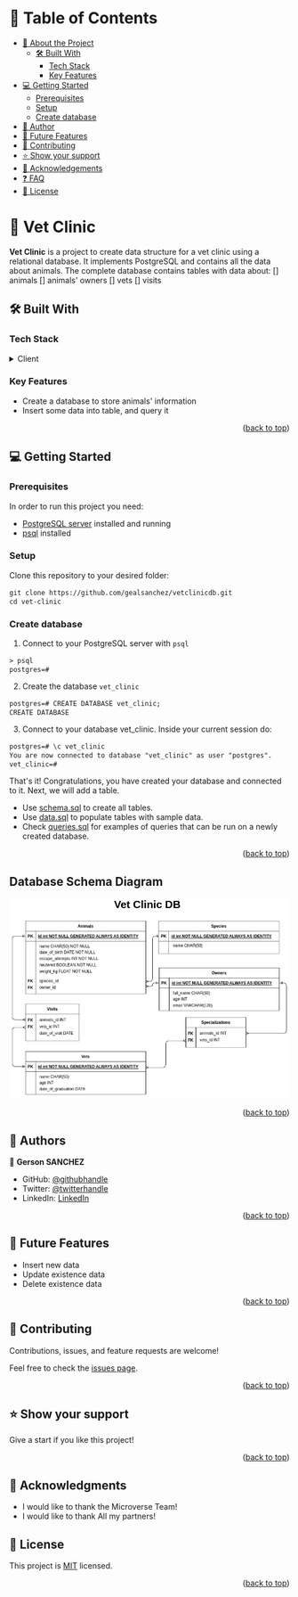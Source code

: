
# 📗 Table of Contents

- [📖 About the Project](#about-project)
  - [🛠 Built With](#built-with)
    - [Tech Stack](#tech-stack)
    - [Key Features](#key-features)
- [💻 Getting Started](#getting-started)
  - [Prerequisites](#prerequisites)
  - [Setup](#setup)
  - [Create database](#create-database)
- [👥 Author](#author)
- [🔭 Future Features](#future-features)
- [🤝 Contributing](#contributing)
- [⭐️ Show your support](#support)
- [🙏 Acknowledgements](#acknowledgements)
- [❓ FAQ](#faq)
- [📝 License](#license)

# 📖 Vet Clinic <a name="about-project"></a>

**Vet Clinic** is a project to create data structure for a vet clinic using a relational database. It implements PostgreSQL and contains all the data about animals. The complete database contains tables with data about:
    [] animals
    [] animals' owners
    [] vets
    [] visits


## 🛠 Built With <a name="built-with"></a>

### Tech Stack <a name="tech-stack"></a>

<details>
  <summary>Client</summary>
  <ul>
    <li><a href="https://www.postgresql.org/">PostgreSQL</a></li>
  </ul>
</details>

### Key Features <a name="key-features"></a>

- Create a database to store animals' information
- Insert some data into table, and query it

<p align="right">(<a href="#readme-top">back to top</a>)</p>

## 💻 Getting Started <a name="getting-started"></a>

### Prerequisites

In order to run this project you need:

- [PostgreSQL server](https://www.postgresql.org/download/) installed and running
- [psql](https://www.postgresql.org/docs/current/app-psql.html) installed

### Setup

Clone this repository to your desired folder:

```
git clone https://github.com/gealsanchez/vetclinicdb.git
cd vet-clinic
```

### Create database

1. Connect to your PostgreSQL server with `psql`
```
> psql
postgres=#
```

2. Create the database `vet_clinic`
```
postgres=# CREATE DATABASE vet_clinic;
CREATE DATABASE
```

3. Connect to your database vet_clinic. Inside your current session do:
```
postgres=# \c vet_clinic
You are now connected to database "vet_clinic" as user "postgres".
vet_clinic=#
```

That's it! Congratulations, you have created your database and connected to it. Next, we will add a table.

- Use [schema.sql](./schema.sql) to create all tables.
- Use [data.sql](./data.sql) to populate tables with sample data.
- Check [queries.sql](./queries.sql) for examples of queries that can be run on a newly created database.

<p align="right">(<a href="#readme-top">back to top</a>)</p>

## Database Schema Diagram
![Schema Diagram soom](./vetclinicdb.png)

<p align="right">(<a href="#readme-top">back to top</a>)</p>

## 👥 Authors <a name="authors"></a>

👤 **Gerson SANCHEZ**

- GitHub: [@githubhandle](https://github.com/gealsanchez)
- Twitter: [@twitterhandle](https://twitter.com/gealsanchez)
- LinkedIn: [LinkedIn](https://www.linkedin.com/in/gerson-sanchez-88309b57/)

<p align="right">(<a href="#readme-top">back to top</a>)</p>


## 🔭 Future Features <a name="future-features"></a>

- Insert new data
- Update existence data
- Delete existence data

<p align="right">(<a href="#readme-top">back to top</a>)</p>

## 🤝 Contributing <a name="contributing"></a>

Contributions, issues, and feature requests are welcome!

Feel free to check the [issues page](../../issues/).

<p align="right">(<a href="#readme-top">back to top</a>)</p>

## ⭐️ Show your support <a name="support"></a>

Give a start if you like this project!

<p align="right">(<a href="#readme-top">back to top</a>)</p>

## 🙏 Acknowledgments <a name="acknowledgements"></a>

- I would like to thank the Microverse Team!
- I would like to thank All my partners!

## 📝 License <a name="license"></a>

This project is [MIT](./LICENSE) licensed.

<p align="right">(<a href="#readme-top">back to top</a>)</p>
